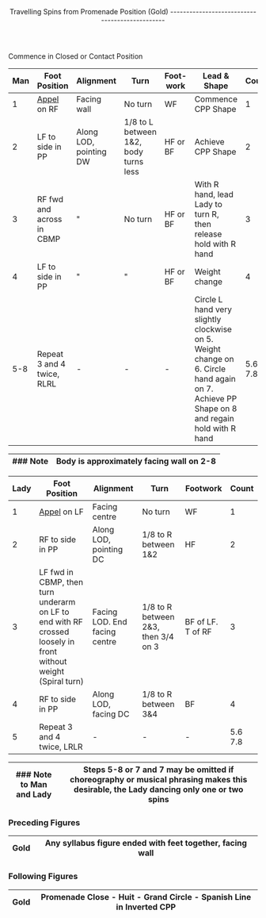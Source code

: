 <header>Travelling Spins from Promenade Position (Gold)
-----------------------------------------------

 </header>Commence in Closed or Contact Position

 | **Man** | **Foot Position** | **Alignment** | **Turn** | **Foot-    work** | **Lead &amp; Shape** | **Count** |
|---|---|---|---|---|---|---|
| 1 | [Appel](../technique/p_appel.md) on RF | Facing wall | No turn | WF | Commence CPP Shape | 1 |
| 2 | LF to side in PP | Along LOD, pointing DW | 1/8 to L between 1&amp;2, body turns less | HF or BF | Achieve CPP Shape | 2 |
| 3 | RF fwd and across in CBMP | " | No turn | HF or BF | With R hand, lead Lady to turn R, then release hold with R hand | 3 |
| 4 | LF to side in PP | " | " | HF or BF | Weight change | 4 |
| 5-8 | Repeat 3 and 4 twice, RLRL | - | - | - | Circle L hand very slightly clockwise on 5. Weight change on 6. Circle hand again on 7. Achieve PP Shape on 8 and regain hold with R hand | 5.6    7.8 |

 | ### Note | Body is approximately facing wall on 2-8 |
|---|---|

 | **Lady** | **Foot Position** | **Alignment** | **Turn** | **Footwork** | **Count** |
|---|---|---|---|---|---|
| 1 | [Appel](../technique/p_appel.md) on LF | Facing centre | No turn | WF | 1 |
| 2 | RF to side in PP | Along LOD, pointing DC | 1/8 to R between 1&amp;2 | HF | 2 |
| 3 | LF fwd in CBMP, then turn underarm on LF to end with RF crossed loosely in front without weight (Spiral turn) | Facing LOD. End facing centre | 1/8 to R between 2&amp;3, then 3/4 on 3 | BF of LF. T of RF | 3 |
| 4 | RF to side in PP | Along LOD, facing DC | 1/8 to R between 3&amp;4 | BF | 4 |
| 5 | Repeat 3 and 4 twice, LRLR | - | - | - | 5.6    7.8 |

 | ### Note to Man and Lady | Steps 5-8 or 7 and 7 may be omitted if choreography or musical phrasing makes this desirable, the Lady dancing only one or two spins |
|---|---|

### Preceding Figures

 | Gold | Any syllabus figure ended with feet together, facing wall |
|---|---|

### Following Figures

 | Gold | Promenade Close - Huit - Grand Circle - Spanish Line in Inverted CPP |
|---|---|